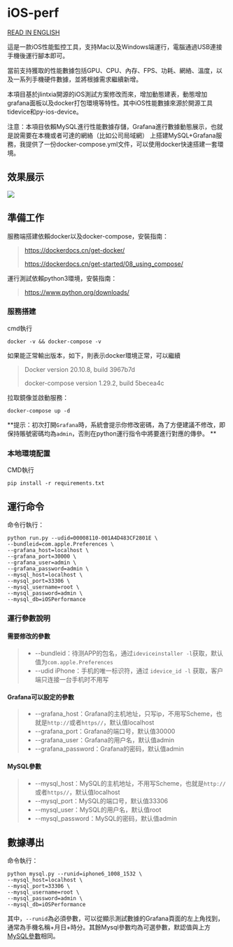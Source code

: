 # iOS-perf

[READ IN ENGLISH](./README_EN.md)

這是一款iOS性能監控工具，支持Mac以及Windows端運行，電腦通過USB連接手機後運行腳本即可。

當前支持獲取的性能數據包括GPU、CPU、內存、FPS、功耗、網絡、溫度，以及一系列手機硬件數據，並將根據需求繼續新增。

本項目基於jlintxia開源的iOS測試方案修改而來，增加動態建表，動態增加grafana面板以及docker打包環境等特性。其中iOS性能數據來源於開源工具tidevice和py-ios-device。


注意：本項目依賴MySQL進行性能數據存儲，Grafana進行數據動態展示，也就是說需要在本機或者可達的網絡（比如公司局域網）
上搭建MySQL+Grafana服務，我提供了一份docker-compose.yml文件，可以使用docker快速搭建一套環境。



## 效果展示

![](iOS-perf-3x.gif)

  





## 準備工作

服務端搭建依賴docker以及docker-compose，安裝指南：

>https://dockerdocs.cn/get-docker/
>
>https://dockerdocs.cn/get-started/08_using_compose/

運行測試依賴python3環境，安裝指南：

>https://www.python.org/downloads/


### 服務搭建

cmd執行

```
docker -v && docker-compose -v
```

如果能正常輸出版本，如下，則表示docker環境正常，可以繼續

>Docker version 20.10.8, build 3967b7d
>
>docker-compose version 1.29.2, build 5becea4c

拉取鏡像並啟動服務：

```
docker-compose up -d  
```
**提示：初次打開`Grafana`時，系統會提示你修改密碼，為了方便建議不修改，即保持賬號密碼均為`admin`，否則在python運行指令中將要進行對應的傳參。 **



### 本地環境配置

CMD執行

```
pip install -r requirements.txt
```








## 運行命令
命令行執行：
```shell
python run.py --udid=00008110-001A4D483CF2801E \
--bundleid=com.apple.Preferences \
--grafana_host=localhost \
--grafana_port=30000 \
--grafana_user=admin \
--grafana_password=admin \
--mysql_host=localhost \
--mysql_port=33306 \
--mysql_username=root \
--mysql_password=admin \
--mysql_db=iOSPerformance
```


### 運行參數說明



#### 需要修改的參數

>- --bundleid：待测APP的包名，通过`ideviceinstaller -l`获取，默认值为`com.apple.Preferences`
>- --udid iPhone：手机的唯一标识符，通过 `idevice_id -l` 获取，客户端只连接一台手机时不用写



#### Grafana可以設定的參數

> - --grafana_host：Grafana的主机地址，只写ip，不用写Scheme，也就是`http://`或者`https//`，默认值localhost
> - --grafana_port：Grafana的端口号，默认值30000
> - --grafana_user：Grafana的用户名，默认值admin
> - --grafana_password：Grafana的密码，默认值admin



#### MySQL參數

> - --mysql_host：MySQL的主机地址，不用写Scheme，也就是`http://`或者`https//`，默认值localhost
> - --mysql_port：MySQL的端口号，默认值33306
> - --mysql_user：MySQL的用户名，默认值root
> - --mysql_password：MySQL的密码，默认值admin



## 數據導出

命令執行：
```shell
python mysql.py --runid=iphone6_1008_1532 \
--mysql_host=localhost \
--mysql_port=33306 \
--mysql_username=root \
--mysql_password=admin \
--mysql_db=iOSPerformance
```

其中，`--runid`為必須參數，可以從顯示測試數據的Grafana頁面的左上角找到，通常為手機名稱+月日+時分。其餘Mysql參數均為可選參數，默認值與上方[MySQL參數](#MySQL可選參數)相同。
